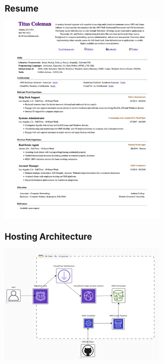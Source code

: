 # Resume

![Resume Example - visit resume.tituscoleman.dev for most recent version](./images/Resume-TitusColeman-CloudSecurityEngineer-.png)

# Hosting Architecture

![aws-backend](./images/site-architecture.png)
